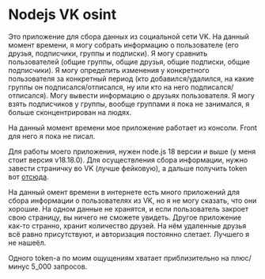 # Nodejs VK osint

Это приложение для сбора данных из социальной сети VK. На данный момент времени, я могу собрать информацию о пользователе (его друзья, подписчики, группы и подписки). Я могу сравнить пользователей (общие группы, общие друзья, общие подписки, общие подписчики). Я могу определить изменения у конкретного пользователя за конкретный период (кто добавился/удалился, на какие группы он подписался/отписался, ну или кто на него подписался/отписался). Могу вывести информацию о друзьях пользователя. Я могу взять подписчиков у группы, вообще группами я пока не занимался, я больше сконцентрирован на людях.

На данный момент времени мое приложение работает из консоли. Front для него я пока не писал.

Для работы моего приложения, нужен node.js 18 версии и выше (у меня стоит версия v18.18.0). Для осуществления сбора информации, нужно завести страничку во VK (лучше фейковую), а дальше получить token вот [отсюда](https://vkhost.github.io/).

На данный омент времени в интернете есть много приложений для сбора информации о пользователях из VK, но я не могу сказать, что они хорошие. На одном данные не хранятся, и если пользователь закроет свою страницу, вы ничего не сможете увидеть. Другое приложение как-то странно, хранит количество друзей. На нём удаленные друзья всё равно присутствуют, и авторизация постоянно слетает. Лучшего я не нашеёл.

Одного token-а по моим ощущениям хватает приблизительно на плюс/минус 5_000 запросов.